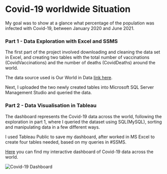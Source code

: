 
# Covid-19 worldwide Situation 

My goal was to show at a glance what percentage of the population was infected with Covid-19, between January 2020 and June 2021. 

### Part 1 - Data Exploration with Excel and SSMS


The first part of the project involved downloading and cleaning the data set in Excel, and creating two tables with the total number of vaccinations (CovidVaccinations) and the number of deaths (CovidDeaths) around the world. 

The data source used is Our World in Data [link here](https://ourworldindata.org/covid-deaths).

Next, I uploaded the two newly created tables into Microsoft SQL Server Management Studio and queried the data. 



### Part 2 - Data Visualisation in Tableau 


The dashboard represents the Covid-19 data across the world, following the exploration in part 1, where I queried the dataset using SQL(MySQL), sorting and manipulating data in a few different ways. 

I used Tableau Public to save my dashboard, after worked in MS Excel to create four tables needed, based on my queries in #SSMS. 

[Here](https://public.tableau.com/app/profile/anamaria.huluba/viz/COVID-19DashboardPortofolioProject/Dashboard1) you can find my interactive dashboard of Covid-19 data across the world.

![Covid-19 Dashboard ](https://user-images.githubusercontent.com/82522372/135466203-17884886-f112-40a5-954c-857283ed025b.png)



